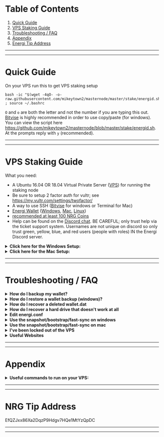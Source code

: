 # Table of Contents
1. [Quick Guide](#quick-guide)
1. [VPS Staking Guide](#vps-staking-guide)
1. [Troubleshooting / FAQ](#troubleshooting--faq)
1. [Appendix](#appendix)
1. [Energi Tip Address](#nrg-tip-address)

---
---

# Quick Guide
On your VPS run this to get VPS staking setup  

    bash -ic "$(wget -4qO- -o- raw.githubusercontent.com/mikeytown2/masternode/master/stake/energid.sh)" ; source ~/.bashrc

`O` and `o` are both the letter and not the number if you are typing this out.  
[Bitvise](https://dl.bitvise.com/BvSshClient-Inst.exe) is highly recommended in order to use copy/paste (for windows).  
You can view the script here https://github.com/mikeytown2/masternode/blob/master/stake/energid.sh.  
At the prompts reply with `y` (recommended). 

___  
___  

# VPS Staking Guide

What you need:  
- A Ubuntu 16.04 OR 18.04 Virtual Private Server ([VPS](https://www.vultr.com/?ref=7876413-4F)) for running the staking node 
- Be sure to setup 2 factor auth for vultr; see https://my.vultr.com/settings/twofactor/ 
- A way to use SSH ([Bitvise](https://dl.bitvise.com/BvSshClient-Inst.exe) for windows or Terminal for Mac)  
- [Energi Wallet](https://github.com/energicryptocurrency/energi/releases/latest) ([Windows](https://github.com/energicryptocurrency/energi/releases/download/v2.2.1/energicore-2.2.1-win64-setup.exe),
 [Mac](https://github.com/energicryptocurrency/energi/releases/download/v2.2.1/energicore-2.2.1-macos.dmg), 
 [Linux](https://github.com/energicryptocurrency/energi/releases/download/v2.2.1/energicore-2.2.1-linux.tar.gz))
- [recommended at least 100 NRG Coins](https://coinmarketcap.com/currencies/energi/#markets)
- Help can be found on the [Discord chat](https://discord.gg/QACDTxt). 
  BE CAREFUL; only trust help via the ticket support system.
  Usernames are not unique on discord so only trust green, yellow, blue, and red users (people with roles) IN the Energi Discord server.

<details><summary id="win"><strong>Click here for the Windows Setup:</strong></summary>

#### 1.0 Wallet Prep.  
Enable coin control features. 
In the desktop wallet go to Settings -> Options -> Wallet and make sure Enable coin control features is checked and click OK.  
![](https://i.imgur.com/TiqP96p.png "")  

#### 2.0 Next you'll need a VPS.
Any VPS provider will work; in this example vultr will be used.
Get a VPS from here
https://www.vultr.com/?ref=7876413-4F

Once signed up go here https://my.vultr.com/deploy/  

1. Choose Server  
   ![](https://i.imgur.com/gAfrQIq.png "")  
1. Select a location  
   ![](https://i.imgur.com/njK2ncr.png "")  
1. Select Ubuntu 18.04  
   ![](https://i.imgur.com/B3vKhdJ.png "")  
1. Select $3.50  
   ![](https://i.imgur.com/jgVFGDI.png "")  
1. Click deploy now button  
   ![](https://i.imgur.com/39rK5xl.png "")  

Once deployed (wait 2 minutes)  
![](https://i.imgur.com/SySIwzL.png "")  

##### 3.0 Login to VPS via SSH.  
Click the Cloud Instance link on the left or the Manage link/Server Details on the right  
![](https://i.imgur.com/g0Jdj4O.png "")  

Under IP click the copy icon 
![copy icon](https://www.materialui.co/materialIcons/content/content_copy_black_24x24.png "copy icon" )  
![](https://i.imgur.com/49G3uam.png "")  

![](https://i.imgur.com/XOFN9EW.png  "")  
Open up [Bitvise](https://dl.bitvise.com/BvSshClient-Inst.exe) and paste in the IP of your VPS into the Host field under Server on the left side. 
To the right of that in the Username field put in `root` and change Initial method to `keyboard-interactive`.  
Click the login button  
![](https://i.imgur.com/DG2oZn9.png  "")  
Click Accept and Save for host key verification  
![](https://i.imgur.com/oewSrev.png  "")  

Go back to the vultr Server Information page and under password click the copy icon 
![copy icon](https://www.materialui.co/materialIcons/content/content_copy_black_24x24.png "copy icon")  
![](https://i.imgur.com/hRb01oa.png "")  
Then paste in the password from vultr.  
![](https://i.imgur.com/ASWvnWp.png "")  


#### 4.0 VPS Steps

Copy the following line and paste into your remote terminal and press enter (right click to paste in Bitvise) ([How to connect to your VPS (3.0)](#30-get-vps-ip)).  

    bash -ic "$(wget -4qO- -o- raw.githubusercontent.com/mikeytown2/masternode/master/stake/energid.sh)" ; source ~/.bashrc  

`O` and `o` are both the letter and not the number if you are typing this out.  
[Bitvise](https://dl.bitvise.com/BvSshClient-Inst.exe) is highly recommended in order to use copy/paste.  
You can view the script here https://github.com/mikeytown2/masternode/blob/master/stake/energid.sh
![](https://i.imgur.com/dgQZWWn.png "")  

Type in `y` when it asks to "Proceed with the script (y/n)?:"
![](https://i.imgur.com/cea9Sfc.png "")  
This will take about 10 minutes to update Ubuntu 18.04 to the latest package versions. 
Please wait for Linux to be updated.

Type in `y` when it asks to "Make it so only the above list of users can login via SSH (y/n)?:"
![](https://i.imgur.com/y1TeTc5.png "")  

Scan in your QR code and confirm it works by typing in the 6 digit code.
![](https://i.imgur.com/6snmtDy.png "")  

Write down the emergency scratch codes and then type in `y`
to use this 2 factor code.
![](https://i.imgur.com/kCn0ITN.png "")  

Type in `y` when it asks to "Install a new energid node on this vps (y/n)?:"
![](https://i.imgur.com/IWB6Pzt.png "")  

Give it time to install the node on your Linux box
![](https://i.imgur.com/1ZeSnBb.png "")  

#### 5.0 Upload your wallet.dat to the VPS

This script uses https://send.firefox.com/ to transfer files from your desktop computer onto the vps. 
All files are encrypted before being uploaded and decrypted on the client after downloading. 
The encryption key is never sent to the server. 

You should be at this point now.  
![](https://i.imgur.com/bzJFhPy.png "")  

Shutdown the energi wallet.

Open up the energicore folder.  
windows key + r  
`explorer.exe %appdata%\energicore`  
![](https://i.imgur.com/v5qnHAg.png "")  

If you see the database folder; please turn off the energi wallet  
![](https://i.imgur.com/PO3tng9.png "")  

Please go to https://send.firefox.com/  
![](https://i.imgur.com/3Rr8fDU.png "")  

Select wallet.dat and drag it into your browser to upload it  
![](https://i.imgur.com/kGJ7qx2.png "")  
![](https://i.imgur.com/agvAV66.png "")  

Click the upload button and then copy link  
![](https://i.imgur.com/c2weNT5.png "")  

Then go to the ssh terminal and paste in (right click) the link and press enter.  
![](https://i.imgur.com/uq2IDbB.png "")  
Fill in the password you set on send.firefox.com if you set one.  

Wait for the wallet to load  
![](https://i.imgur.com/bdcWWEj.png "")  

Enter in your wallet's password  
![](https://i.imgur.com/3Y6RGf1.png "")  

##### 6.0 Script will end with  
Script will end with the amount of energi in the wallet.  
The amount of energi that is staking.  
The staking status.  
![](https://i.imgur.com/FXfWo3E.png "")  


##### 7.0 Edit energi.conf on your desktop
windows key + r  
`notepad.exe %appdata%\energicore\energi.conf`  
and add in  
`staking=0`  

##### 8.0 Notes
You can re-run the staking script to continue where you left off OR to upload a different wallet.dat file.

If you messed up and want to start over with a fresh VPS instance go to https://my.vultr.com/ 
click on the three dots to the right ... and select Server Reinstall.

</details>

<details><summary id='mac'><b>Click here for the Mac Setup:</b></summary>
    
#### 1.0 Wallet Prep.  
Enable coin control features. 
In the desktop wallet go to Energi -> Preferences -> Wallet and make sure Enable coin control features is checked and click OK.  
![](https://i.imgur.com/YsLF7FW.png "")  

#### 2.0 Next you'll need a VPS.
Any VPS provider will work; in this example vultr will be used.
Get a VPS from here
https://www.vultr.com/?ref=7876413-4F

Once signed up go here https://my.vultr.com/deploy/  

1. Choose Server  
   ![](https://i.imgur.com/gAfrQIq.png "")  
1. Select a location  
   ![](https://i.imgur.com/njK2ncr.png "")  
1. Select Ubuntu 18.04  
   ![](https://i.imgur.com/B3vKhdJ.png "")  
1. Select $3.50  
   ![](https://i.imgur.com/jgVFGDI.png "")  
1. Click deploy now button  
   ![](https://i.imgur.com/39rK5xl.png "")  

Once deployed (wait 2 minutes)  
![](https://i.imgur.com/SySIwzL.png "")  

##### 3.0 Login to VPS via SSH.  
Click the Cloud Instance link on the left or the Manage link/Server Details on the right  
![](https://i.imgur.com/g0Jdj4O.png "")  

Under IP click the copy icon 
![copy icon](https://www.materialui.co/materialIcons/content/content_copy_black_24x24.png "copy icon" )  
![](https://i.imgur.com/49G3uam.png "")  
 
Finder -> Menubar (top of screen) -> Go -> Utilities. Open Terminal.  
Then from the menubar to Shell -> New Remote Connection.  
![](https://i.imgur.com/djlgZ7f.png  "")  

Select Secure Shell (ssh); then click the right +.
In the field paste in the ip address of your VPS.  
![](https://i.imgur.com/NlGZqyw.png  "")  
Click the Connect button.  
![](https://i.imgur.com/v6TcEKM.png  "")  
Type in `yes` here  
![](https://i.imgur.com/MFx4817.png  "")  

Go back to the vultr Server Information page and under password click the copy icon 
![copy icon](https://www.materialui.co/materialIcons/content/content_copy_black_24x24.png "copy icon")  
![](https://i.imgur.com/hRb01oa.png "")  
Then paste in the password from vultr and press enter. 
Note that there will not be any \*\*\*\*\*\*\*\* when you paste in the password.  
![](https://i.imgur.com/rodtUzV.png "")  


#### 4.0 VPS Steps

Copy the following line and paste into your remote terminal and press enter ([How to connect to your VPS (3.0)](#30-get-vps-ip)).  

    bash -ic "$(wget -4qO- -o- raw.githubusercontent.com/mikeytown2/masternode/master/stake/energid.sh)" ; source ~/.bashrc  

`O` and `o` are both the letter and not the number if you are typing this out.  
You can view the script here https://github.com/mikeytown2/masternode/blob/master/stake/energid.sh
![](https://i.imgur.com/eHHs6eD.png "")  

Type in `y` when it asks to "Proceed with the script (y/n)?:"
![](https://i.imgur.com/plcq07d.png "")  
This will take about 10 minutes to update Ubuntu 18.04 to the latest package versions. 
Please wait for Linux to be updated.

Type in `y` when it asks to "Make it so only the above list of users can login via SSH (y/n)?:"
![](https://i.imgur.com/Xib0pXJ.png "")  

Scan in your QR code and confirm it works by typing in the 6 digit code.  
You'll want to make the terminal window bigger here to more easily scan in the QR code.  
![](https://i.imgur.com/LJe2xs3.png "")  

Write down the emergency scratch codes and then type in `y`
to use this 2 factor code.
![](https://i.imgur.com/cs6ZZFC.png "")  

Type in `y` when it asks to "Install a new energid node on this vps (y/n)?:"
![](https://i.imgur.com/UPDTtjQ.png "")  

Give it time to install the node on your Linux box
![](https://i.imgur.com/mvGHhsD.png "")  


#### 5.0 Upload your wallet.dat to the VPS

This script uses https://send.firefox.com/ to transfer files from your desktop computer onto the vps. 
All files are encrypted before being uploaded and decrypted on the client after downloading. 
The encryption key is never sent to the server. 

You should be at this point now.  
![](https://i.imgur.com/qL8b5EV.png "")  

Shutdown the energi wallet.

Open up the energicore folder (~/Library/Application Support/EnergiCore).  
Terminal -> Menubar (top of screen) -> Shell -> New Window -> New Window with Settings - Basic  
Type/Paste in 

    open "${HOME}/Library/Application Support/EnergiCore"

![](https://i.imgur.com/ADTVntH.png "")  

If you see the database folder; please turn off the energi wallet  
![](https://i.imgur.com/C4nHdRz.png "")  

Please go to https://send.firefox.com/  
![](https://i.imgur.com/3Rr8fDU.png "")  

Select wallet.dat and drag it into your browser to upload it  
![](https://i.imgur.com/9V3EviE.png "")  
![](https://i.imgur.com/agvAV66.png "")  

Click the upload button and then copy link  
![](https://i.imgur.com/c2weNT5.png "")  

Then go to the ssh terminal and paste in the link and press enter.  
![](https://i.imgur.com/PbuAW1f.png "")  
Fill in the password you set on send.firefox.com if you set one.  

Wait for the wallet to load  
![](https://i.imgur.com/vyOwZYR.png "")  

Enter in your wallet's password  
![](https://i.imgur.com/sloB52B.png "")  

##### 6.0 Script will end with  
Script will end with the amount of energi in the wallet.  
The amount of energi that is staking.  
The staking status.  
![](https://i.imgur.com/6Y9IinA.png "")  


##### 7.0 Edit energi.conf on your desktop
Terminal -> Menubar (top of screen) -> Shell -> New Window -> New Window with Settings - Basic  
Type/Paste in 

    open -a TextEdit "${HOME}/Library/Application Support/EnergiCore/energi.conf"  

and add in  
`staking=0`  

##### 8.0 Notes
You can re-run the staking script to continue where you left off OR to upload a different wallet.dat file.

If you messed up and want to start over with a fresh VPS instance go to https://my.vultr.com/ 
click on the three dots to the right ... and select Server Reinstall.


</details>

___  
___  

# Troubleshooting / FAQ  

<details><summary id="backup"><strong> How do I backup my wallet? </strong></summary>

Make sure it's been encrypted with a password and then store the wallet.dat file on 
[Dropbox](https://www.dropbox.com/) or [Google Drive](https://drive.google.com/). 
Make sure the cloud backup provider has 2 factor authentication enabled 
([Google](https://support.google.com/accounts/answer/185839?hl=en), 
[Dropbox](https://www.dropbox.com/help/security/enable-two-step-verification)). 
On windows the wallet can be found in the `%appdata%/energicore` directory 
(windows key + r `%appdata%/energicore` and if that doesn't work try `%userprofile%\AppData\Roaming\energicore`). 
On Mac it can be found in the `~/Library/Application Support/EnergiCore` directory; 
Finder -> Menubar (top of screen) -> Go -> Utilities, open Terminal, type in `open ~/Library/Application\ Support/EnergiCore`.

You can also backup via `dumpwallet`.  
Go to tools -> debug console and type in `dumpwallet enrg.txt`.  
enrg.txt is usually put in the same folder as the energi wallet executable.  
Print this out and keep it in a safe place.  

</details>

<details><summary id="backup"><strong> How do I restore a wallet backup (windows)? </strong></summary>

#### Using the mnemonic phrase
Close the energi wallet
windows key + r
```cmd /C del "%userprofile%\AppData\Roaming\EnergiCore\wallet.dat" & pause```

windows key + r
```"%ProgramFiles%\EnergiCore\energi-qt.exe" --mnemonic="example example example example example example example example example example example example example example example example example example example example example example example example"```

#### Using the hdseed hash
Close the energi wallet
windows key + r
```cmd /C del "%userprofile%\AppData\Roaming\EnergiCore\wallet.dat" & pause```

windows key + r
```"%ProgramFiles%\EnergiCore\energi-qt.exe" --hdseed="0123456789abcdef0123456789abcdef0123456789abcdef0123456789abcdef0123456789abcdef0123456789abcdef0123456789abcdef0123456789abcdef"```

</details>


<details><summary id="file-recovery"><strong> How do I recover a deleted wallet.dat </strong></summary>

Download Recuva: https://www.ccleaner.com/recuva/download/standard  
Once you install run it and select all files  
![](https://i.imgur.com/MI3iDBt.png "")  
Search in the  
`C:\Users\username\AppData\Roaming\EnergiCore`  
folder replacing `username` with the correct path.  
![](https://i.imgur.com/d7NYyXN.png "")  
Check enable deep scan  
![](https://i.imgur.com/nSJ6oKK.png "")  
Wait for it to scan your hard drive and then look for any files with wallet.dat in the name.  

</details>


<details><summary id="hd-recovery"><strong> How do I recover a hard drive that doesn't work at all </strong></summary>

If the drive still spins up but won't boot up and you suspect very minor damage SpinRite might be able to help.      
https://www.grc.com/cs/prepurch.htm  

If your drive needs a lot of help checkout professional data recovery services like this one.  
https://rossmanngroup.com/data-recovery-service-nyc/  

</details>


<details><summary id="edit-energi"><strong> Edit energi.conf </strong></summary>

Tools -> Open wallet configuration file.

If the above doesn't work you can do this:  
Windows:  
windows key + r  
`notepad %appdata%\energicore\energi.conf`  
Copy Paste the above line into the run dialog box.

Mac:  
go to Finder -> Menubar (top of screen) -> Go -> Utilities, open Terminal, type in  
`open -a TextEdit ~/Library/Application\ Support/EnergiCore/energi.conf`  
If you already have a terminal window open and want another one go to the Menubar (top of screen) -> new window -> new windows with profile - basic. Then paste in the above command.

</details>

<details><summary id="fastsync-windows"><strong> Use the snapshot/bootstrap/fast-sync on windows </strong></summary>

#### Automatic 

1. Close out the Energi Wallet.  
2. Download and run this file: [energi-qt.bat](https://raw.githack.com/mikeytown2/masternode/master/qt/energi-qt.bat).  
3. Wait for the energi wallet to start up again (give it about 10 min to start after running the bat file).  

#### Manual

1. Download the latest snapshot [here](https://www.dropbox.com/s/gsaqiry3h1ho3nh/blocks_n_chains.tar.gz?dl=1)
2. Close out the Energi Wallet.
3. You'll need [7zip](https://www.7-zip.org/download.html) to open up the tar.gz file. Go to the energicore folder by pressing the 
`windows key + r` and then pasting in this  
```
explorer.exe %appdata%\EnergiCore
```
and if that doesn't work try pasting in this  
```
explorer.exe %userprofile%\AppData\Roaming\EnergiCore
```
4. And then delete everything in the energicore folder **except** for  
- the backups folder  
- wallet.dat  
- masternode.conf  
- energi.conf  
5. Extract the contents of the archive into the EnergiCore folder.  
6. Start wallet up again.  

</details>

<details><summary id="fastsync-mac"><strong> Use the snapshot/bootstrap/fast-sync on mac </strong></summary>

#### Automatic 

1. Close out the Energi Wallet.  
2. Go to the Finder -> Menubar (top of screen) -> Go -> Utilities, open Terminal, type/paste in
```
bash -i <( curl -sL https://raw.githack.com/mikeytown2/masternode/master/qt/energi-qt-mac.sh )
```
3. Wait for the energi wallet to start up again (give it about 10 min to start after running the above command).  

#### Manual

1. Download the latest snapshot [here](https://www.dropbox.com/s/gsaqiry3h1ho3nh/blocks_n_chains.tar.gz?dl=1)
2. Close out the Energi Wallet.
3. Open up the EnergiCore folder
Go to the Finder -> Menubar (top of screen) -> Go -> Utilities, open Terminal, type/paste in 
```
open "${HOME}/Library/Application Support/EnergiCore"
```
4. And then delete everything in the energicore folder **except** for  
- the backups folder  
- wallet.dat  
- masternode.conf  
- energi.conf  
5. Extract the contents of the archive into the EnergiCore folder.  
6. Start wallet up again.  

</details>

<details><summary id="vps-lockout"><strong> I've been locked out of the VPS </strong></summary>
    
You get one of these errors when trying to login via Bitvise:  
"Network error: Connection timed out"  
"Network error: Software caused a connection abort"  

Go here to get your IP address: http://ipinfo.io/ip.
Then you'll need to login to the box via the "view console" button on the vultr manage page.
once logged in type this in  

    denyhosts_unblock YOUR.DESKTOP.IP.ADDRESS

Replace "YOUR.DESKTOP.IP.ADDRESS" with the numbers found on http://ipinfo.io/ip

</details>

<details><summary id="websites"><strong> Useful Websites </strong></summary>

Energi Website  
https://www.energi.world/  

Block Explorer  
https://explore.energi.network/  
https://explore2.energi.network/  

Coinmarketcap  
https://coinmarketcap.com/currencies/energi/  

</details>


---
---

# Appendix

<details><summary id="vps-commands"y><strong>Useful commands to run on your VPS:</strong></summary>

Get the staking status  
`energi-cli getstakingstatus`  

Get the total number of NRG coins the wallet has  
`energi-cli getbalance`  

Get the total number of NRG coins that will be staked  
`energi-cli liststakeinputs balance`  

Get how long the daemon has been running for in seconds.  
`energi-cli uptime`  

Compare the local blockcount and the explorer’s blockcount.  
`energi-cli blockcheck`  

Download the blocks and chainstake folders; fairly close to a new install. Will get the node back on the correct chain.  
`energi-cli dl_blocks_n_chains`  

Check github for a new version; and update if there is a new version.  
`energi-cli update_daemon`  

Delete the node off of the VPS.  
`energi-cli remove_daemon`  

Restart the daemon.  
`energi-cli restart`  

Watch the last 20 entries in the daemon log  
`energi-cli daemon_log tail 20 watch`  

Get the last 2 entries in the daemon log that deal with the node startup and shutdown  
`energi-cli daemon_log starts 2 20`  

</details>

---
---

# NRG Tip Address #
EfQZJxx86Xa2DqzP9Hdgv7HQe1MtYzQpDC


---
---

